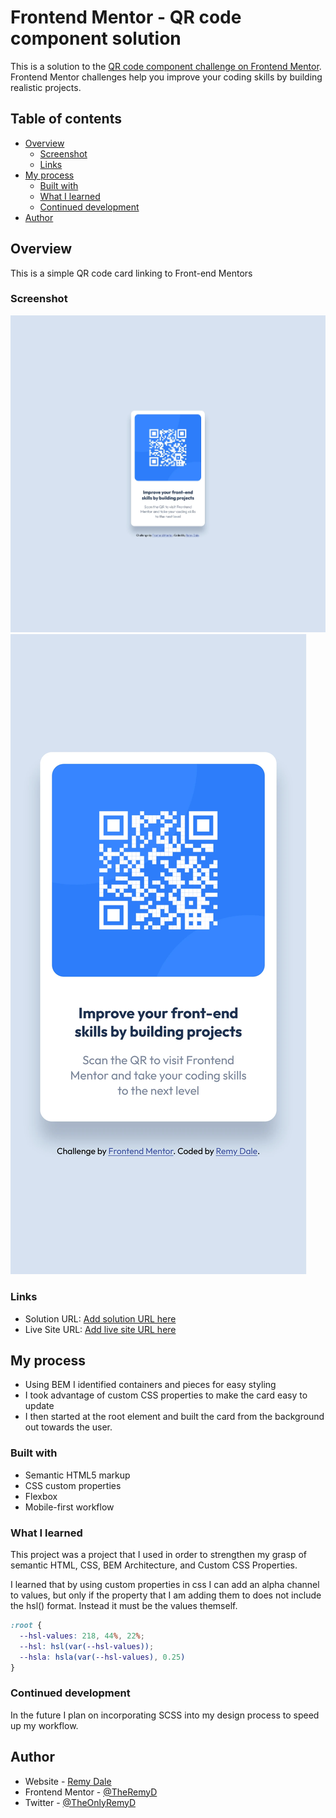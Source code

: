 # Frontend Mentor - QR code component solution

This is a solution to the [QR code component challenge on Frontend Mentor](https://www.frontendmentor.io/challenges/qr-code-component-iux_sIO_H). Frontend Mentor challenges help you improve your coding skills by building realistic projects. 

## Table of contents

- [Overview](#overview)
  - [Screenshot](#screenshot)
  - [Links](#links)
- [My process](#my-process)
  - [Built with](#built-with)
  - [What I learned](#what-i-learned)
  - [Continued development](#continued-development)
- [Author](#author)

## Overview
This is a simple QR code card linking to Front-end Mentors

### Screenshot

![Desktop](./images/Desktop.webp)
![Mobile](./images/Mobile.webp)

### Links

- Solution URL: [Add solution URL here](https://your-solution-url.com)
- Live Site URL: [Add live site URL here](https://your-live-site-url.com)

## My process

- Using BEM I identified containers and pieces for easy styling
- I took advantage of custom CSS properties to make the card easy to update
- I then started at the root element and built the card from the background out towards the user.

### Built with

- Semantic HTML5 markup
- CSS custom properties
- Flexbox
- Mobile-first workflow

### What I learned

This project was a project that I used in order to strengthen my grasp of semantic HTML, CSS, BEM Architecture, and Custom CSS Properties.

I learned that by using custom properties in css I can add an alpha channel to values, but only if the property that I am adding them to does not include the hsl() format. Instead it must be the values themself.

```css
:root {
  --hsl-values: 218, 44%, 22%;
  --hsl: hsl(var(--hsl-values));
  --hsla: hsla(var(--hsl-values), 0.25)
}
```

### Continued development

In the future I plan on incorporating SCSS into my design process to speed up my workflow.

## Author

- Website - [Remy Dale](https://www.remydale.com/)
- Frontend Mentor - [@TheRemyD](https://www.frontendmentor.io/profile/TheRemyD)
- Twitter - [@TheOnlyRemyD](https://www.twitter.com/TheOnlyRemyD)